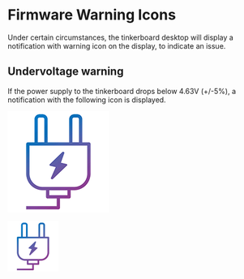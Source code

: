 # Firmware Warning Icons 

Under certain circumstances, the tinkerboard desktop will display a notification with warning icon on the display, to indicate an issue.

## Undervoltage warning

If the power supply to the tinkerboard drops below 4.63V (+/-5%), a notification with the following icon is displayed.

![Plug-04.png][1]

<img src="/Configuration/Plug-04.png" title="Plug-04.png" width="100px" height="100px">

[1]: /Configuration/Plug-04.png
